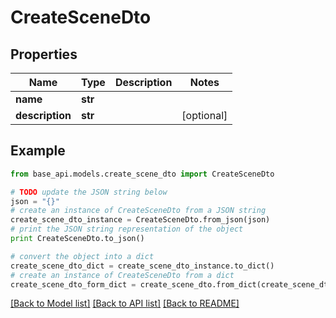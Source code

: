 # CreateSceneDto


## Properties
Name | Type | Description | Notes
------------ | ------------- | ------------- | -------------
**name** | **str** |  | 
**description** | **str** |  | [optional] 

## Example

```python
from base_api.models.create_scene_dto import CreateSceneDto

# TODO update the JSON string below
json = "{}"
# create an instance of CreateSceneDto from a JSON string
create_scene_dto_instance = CreateSceneDto.from_json(json)
# print the JSON string representation of the object
print CreateSceneDto.to_json()

# convert the object into a dict
create_scene_dto_dict = create_scene_dto_instance.to_dict()
# create an instance of CreateSceneDto from a dict
create_scene_dto_form_dict = create_scene_dto.from_dict(create_scene_dto_dict)
```
[[Back to Model list]](../README.md#documentation-for-models) [[Back to API list]](../README.md#documentation-for-api-endpoints) [[Back to README]](../README.md)


